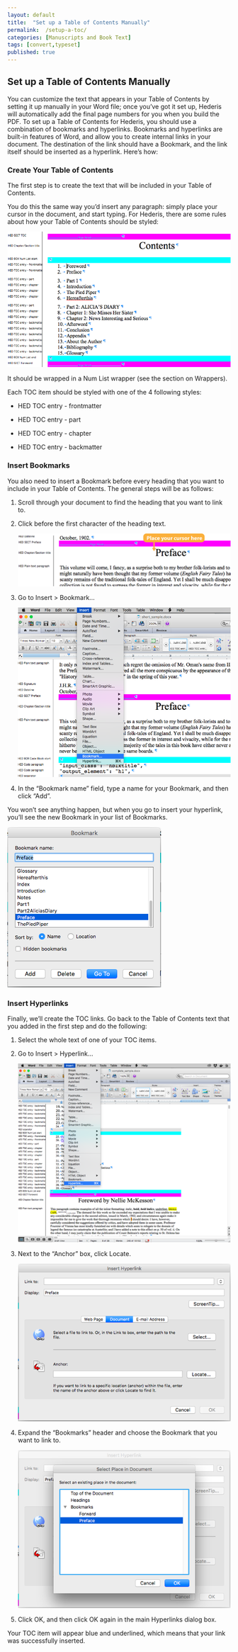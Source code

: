 ```yaml
---
layout: default
title:  "Set up a Table of Contents Manually"
permalink:  /setup-a-toc/
categories: [Manuscripts and Book Text]
tags: [convert,typeset]
published: true
---
```


<section data-type="chapter" class="hsecchapter" data-hederis-type="hsecchapter" id="setup-a-toc" data-pi-attrs="id: setup-a-toc; data-tags: convert,typeset;" role="doc-chapter" data-tags="convert,typeset" data-author-name=" " data-book-title=" " title="Set up a Table of Contents Manually"><h1 data-hederis-type="hblkchaptitle" class="hblkchaptitle" id="pDdA3Z2UY">Set up a Table of Contents Manually</h1><p class="hblkp" data-hederis-type="hblkp" id="p27PK4O2d">You can customize the text that appears in your Table of Contents by setting it up manually in your Word file; once you&#8217;ve got it set up, Hederis will automatically add the final page numbers for you when you build the PDF. To set up a Table of Contents for Hederis, you should use a combination of bookmarks and hyperlinks. Bookmarks and hyperlinks are built-in features of Word, and allow you to create internal links in your document. The destination of the link should have a Bookmark, and the link itself should be inserted as a hyperlink. Here&#8217;s how:</p><section class="hwprsubsection" data-hederis-type="hwprsubsection" id="pJCD6GZ5J" data-type="subsection" title="Create Your Table of Contents"><h1 data-hederis-type="hblktitle" class="hblktitle" id="pSMQ8k9zv">Create Your Table of Contents</h1><p class="hblkp" data-hederis-type="hblkp" id="pc3jtJvFo">The first step is to create the text that will be included in your Table of Contents.</p><p class="hblkp" data-hederis-type="hblkp" id="paZFZTIrG">You do this the same way you&#8217;d insert any paragraph: simply place your cursor in the document, and start typing. For Hederis, there are some rules about how your Table of Contents should be styled:</p><img data-hederis-type="hblkimg" class="hblkimg" id="pVVO6RX2w" src="/images/toc0_1.png" data-img-src="toc0_1.png"/><p class="hblkp" data-hederis-type="hblkp" id="pvMmy5ZJd">It should be wrapped in a Num List wrapper (see the section on Wrappers).</p><p class="hblkp" data-hederis-type="hblkp" id="ps1k8tQYQ">Each TOC item should be styled with one of the 4 following styles:</p><ul class="hwprbulletlist" data-hederis-type="hwprbulletlist" id="pIoXYQInQ"><li class="hblkuli" data-hederis-type="hblkuli" id="limY5JlfD5"><p class="hblkuli" data-hederis-type="hblklip" id="pcwtydiBg">HED TOC entry - frontmatter</p></li><li class="hblkuli" data-hederis-type="hblkuli" id="liB404fOUB"><p class="hblkuli" data-hederis-type="hblklip" id="pn0lt6myy">HED TOC entry - part</p></li><li class="hblkuli" data-hederis-type="hblkuli" id="limMaCW9um"><p class="hblkuli" data-hederis-type="hblklip" id="poUANhAXr">HED TOC entry - chapter</p></li><li class="hblkuli" data-hederis-type="hblkuli" id="liOvHB1Zcl"><p class="hblkuli" data-hederis-type="hblklip" id="pHCQAMkUK">HED TOC entry - backmatter</p></li></ul></section><section class="hwprsubsection" data-hederis-type="hwprsubsection" id="p1KCkF4Bx" data-type="subsection" title="Insert Bookmarks"><h1 data-hederis-type="hblktitle" class="hblktitle" id="pO1Lk0ljA">Insert Bookmarks</h1><p class="hblkp" data-hederis-type="hblkp" id="pBPmKc35i">You also need to insert a Bookmark before every heading that you want to include in your Table of Contents. The general steps will be as follows:</p><ol class="hwprnumlist" data-hederis-type="hwprnumlist" id="pT9P6TWdx"><li class="hblkoli" data-hederis-type="hblkoli" id="liWHrECr3e"><p class="hblkoli" data-hederis-type="hblklip" id="pDtjBWQFT">Scroll through your document to find the heading that you want to link to.</p></li><li class="hblkoli" data-hederis-type="hblkoli" id="liBlziMUSe"><p class="hblkoli" data-hederis-type="hblklip" id="ppxCF3k2i">Click before the first character of the heading text.</p><img data-hederis-type="hblkimg" class="hblkimg" id="pQMxt72tr" src="/images/toc1_1.png" data-img-src="toc1_1.png"/></li><li class="hblkoli" data-hederis-type="hblkoli" id="liwJXY6VeX"><p class="hblkoli" data-hederis-type="hblklip" id="pqftWQVjz">Go to Insert &gt; Bookmark&#8230;</p><img data-hederis-type="hblkimg" class="hblkimg" id="pekCEKwgg" src="/images/toc1_2.png" data-img-src="toc1_2.png"/></li><li class="hblkoli" data-hederis-type="hblkoli" id="li8h553uth"><p class="hblkoli" data-hederis-type="hblklip" id="pcyibt3GL">In the &#8220;Bookmark name&#8221; field, type a name for your Bookmark, and then click &#8220;Add&#8221;.</p></li></ol><p class="hblkp" data-hederis-type="hblkp" id="ppJZ8VEf7">You won&#8217;t see anything happen, but when you go to insert your hyperlink, you&#8217;ll see the new Bookmark in your list of Bookmarks.</p><img data-hederis-type="hblkimg" class="hblkimg" id="pyMHBVU3q" src="/images/toc1_3.png" data-img-src="toc1_3.png"/></section><section class="hwprsubsection" data-hederis-type="hwprsubsection" id="pBYsRQ3FS" data-type="subsection" title="Insert Hyperlinks"><h1 data-hederis-type="hblktitle" class="hblktitle" id="p08zBCZQr">Insert Hyperlinks</h1><p class="hblkp" data-hederis-type="hblkp" id="plORX7hnk">Finally, we&#8217;ll create the TOC links. Go back to the Table of Contents text that you added in the first step and do the following:</p><ol class="hwprnumlist" data-hederis-type="hwprnumlist" id="piG7pjtGA"><li class="hblkoli" data-hederis-type="hblkoli" id="li9PyDqISD"><p class="hblkoli" data-hederis-type="hblklip" id="pL61lxS9z">Select the whole text of one of your TOC items.</p></li><li class="hblkoli" data-hederis-type="hblkoli" id="lieIS1ZJAs"><p class="hblkoli" data-hederis-type="hblklip" id="pejW5PgNd">Go to Insert &gt; Hyperlink&#8230;</p><img data-hederis-type="hblkimg" class="hblkimg" id="pHMiIAzsl" src="/images/hyperlink1.png" data-img-src="hyperlink1.png"/></li><li class="hblkoli" data-hederis-type="hblkoli" id="liS67luxpo"><p class="hblkoli" data-hederis-type="hblklip" id="pJblK2VA9">Next to the &#8220;Anchor&#8221; box, click Locate.</p><img data-hederis-type="hblkimg" class="hblkimg" id="pBjQ2vnv4" src="/images/hyperlink2.png" data-img-src="hyperlink2.png"/></li><li class="hblkoli" data-hederis-type="hblkoli" id="livd16QdR9"><p class="hblkoli" data-hederis-type="hblklip" id="pw4rXF0ik">Expand the &#8220;Bookmarks&#8221; header and choose the Bookmark that you want to link to.</p><img data-hederis-type="hblkimg" class="hblkimg" id="pGtgdf5NL" src="/images/hyperlink4.png" data-img-src="hyperlink4.png"/></li><li class="hblkoli" data-hederis-type="hblkoli" id="li51AXQSQV"><p class="hblkoli" data-hederis-type="hblklip" id="pYeho0zjT">Click OK, and then click OK again in the main Hyperlinks dialog box.</p></li></ol><p class="hblkp" data-hederis-type="hblkp" id="pyS0Kqbwn">Your TOC item will appear blue and underlined, which means that your link was successfully inserted.</p></section></section>